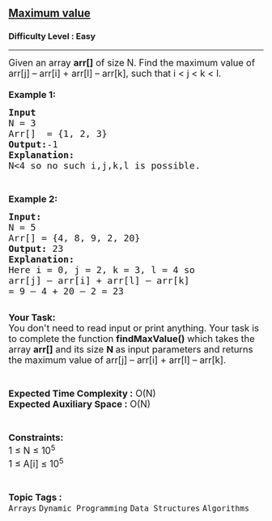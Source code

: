 <h2><a href="https://practice.geeksforgeeks.org/problems/maximum-value5946/1?page=1&difficulty[]=-1&difficulty[]=0&difficulty[]=1&difficulty[]=2&category[]=Dynamic%20Programming&category[]=Linked%20List&sortBy=difficulty">Maximum value</a></h2><h3>Difficulty Level : Easy</h3><hr><div class="problems_problem_content__Xm_eO"><p><span style="font-size:18px">Given an array <strong>arr[]</strong> of size N. Find the maximum value of arr[j] – arr[i] + arr[l] – arr[k], such that i &lt; j &lt; k &lt; l.<br>
<br>
<strong>Example 1:</strong></span></p>

<pre><span style="font-size:18px"><strong>Input</strong>
N = 3
Arr[]  = {1, 2, 3}
<strong>Output:</strong>-1
<strong>Explanation: 
</strong>N&lt;4 so no such i,j,k,l is possible.
</span></pre>

<p>&nbsp;</p>

<p><span style="font-size:18px"><strong>Example 2:</strong></span></p>

<pre><span style="font-size:18px"><strong>Input:</strong>
N = 5
Arr[] = {4, 8, 9, 2, 20}
<strong>Output: </strong>23
<strong>Explanation:
</strong>Here i = 0, j = 2, k = 3, l = 4 so
arr[j] – arr[i] + arr[l] – arr[k] 
= 9 – 4 + 20 – 2 = 23
</span></pre>

<p><br>
<span style="font-size:18px"><strong>Your Task:&nbsp;&nbsp;</strong><br>
You don't need to read input or print anything. Your task is to complete the function&nbsp;<strong>findMaxValue()</strong>&nbsp;which takes the array <strong>arr[]</strong> and its size <strong>N</strong><strong> </strong>as input parameters&nbsp;and returns the maximum value of arr[j] – arr[i] + arr[l] – arr[k].</span></p>

<p>&nbsp;</p>

<p><span style="font-size:18px"><strong>Expected Time Complexity :</strong> O(N)<br>
<strong>Expected Auxiliary Space :</strong> O(N)</span></p>

<p>&nbsp;</p>

<p><span style="font-size:18px"><strong>Constraints:</strong><br>
1 ≤ N ≤ 10<sup>5</sup><br>
1 ≤ A[i] ≤ 10<sup>5</sup></span></p>
</div><br><p><span style=font-size:18px><strong>Topic Tags : </strong><br><code>Arrays</code>&nbsp;<code>Dynamic Programming</code>&nbsp;<code>Data Structures</code>&nbsp;<code>Algorithms</code>&nbsp;